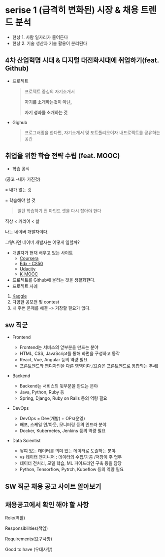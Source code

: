 
# serise 1 (급격히 변화된) 시장 & 채용 트렌드 분석

- 현상 1. 사람 일자리가 줄어든다
- 현상 2. 기술 생산과 기술 활용이 분리된다



## 4차 산업혁명 시대 & 디지털 대전화시대에 취업하기(feat. Github)

- 프로젝트

	> 프로젝트 중심의 자기소개서 
	>
	> **자기를 소개하는것이 아닌,**
	>
	> **자기 성과를 소개하는 것**



- Gighub

	> 프로그래밍을 한다면, 자기소개서 및 포트폴리오이자 내프로젝트를 공유하는 공간



## 취업을 위한 학습 전략 수립 (feat. MOOC)

- 학습 공식

(공고 -내가 가진것)

= 내가 없는 것

= 학습해야 할 것



> 일단 학습하기 전 마인드 셋을 다시 잡아야 한다

직상 < 커리어 < 삶

나는 네이버 개발자이다. 

그렇다면 네이버 개발자는 어떻게 일할까?

- 개발자가 현재 배우고 있는 사이트
  - [Coursera](http://www.coursera.org)
  - [Edx - CS50](http://www.edx.org)
  - [Udacity](http://www.edx.org)
  - [K-MOOC](http://www.kmooc.kr)
- 프로젝트를 Github에 올리는 것을 생활화한다.
- 프로젝트 사례
1. [Kaggle](http://www.kaggle.com/)	
2. 다양한 공모전 및 contest
3. 내 주변 문제를 해결 -> 거창할 필요가 없다.



## sw 직군

- Frontend

  -  Frontend는 서비스의 앞부분을 만드는 분야
  -  HTML, CSS, JavaScript를 통해 화면을 구성하고 동작
  -  React, Vue, Angular 등의 역량 필요
  - 프론트엔드와 웹디자인을 다른 영역이다.(요즘은 프론트엔드로 통합되는 추세)
- Backend
  - Backend는 서비스의 뒷부분을 만드는 분야
  - Java, Python, Ruby 등
  - Spring, Django, Ruby on Rails 등의 역량 필요

- DevOps
  - DevOps = Dev(개발) + OPs(운영)
  - 배포, 스케일 인/아웃, 모니터링 등의 인프라 분야
  - Docker, Kubernetes, Jenkins 등의 역량 필요

- Data Scientist
  - 쌓여 있는 데이터를 의미 있는 데이터로 도출하는 분야
  -  vs 데이터 엔지니어 : 데이터의 수집/가공 /저장이 주 업무
  - 데이터 전처리, 모델 학습, ML 파이프라인 구축 등을 담당
  - Python, Tensorflow, Pytrch, Kubeflow 등의 역량 필요



## SW 직군 채용 공고 사이트 알아보기





## 채용공고에서 확인 해야 할 사항

Role(역활)

Responsibilities(책임)

Requirements(요구사항)

Good to have (우대사항)



